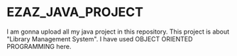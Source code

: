 # EZAZ_JAVA_PROJECT
I am gonna upload all my java project in this repository. This project is about "Library Management System". I have used OBJECT ORIENTED PROGRAMMING here.
